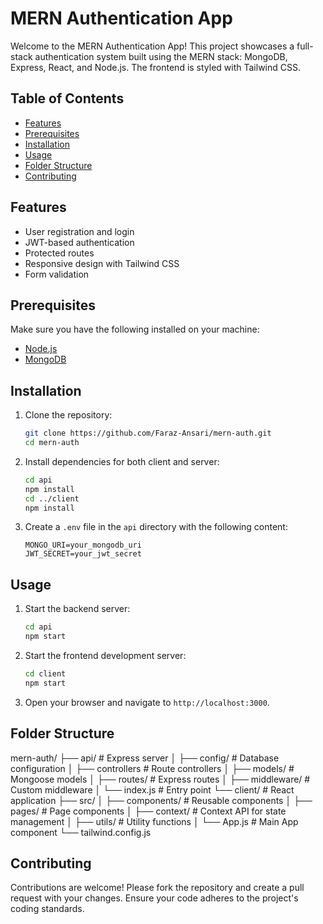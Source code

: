 # MERN Authentication App

Welcome to the MERN Authentication App! This project showcases a full-stack authentication system built using the MERN stack: MongoDB, Express, React, and Node.js. The frontend is styled with Tailwind CSS.

## Table of Contents

-   [Features](#features)
-   [Prerequisites](#prerequisites)
-   [Installation](#installation)
-   [Usage](#usage)
-   [Folder Structure](#folder-structure)
-   [Contributing](#contributing)

## Features

-   User registration and login
-   JWT-based authentication
-   Protected routes
-   Responsive design with Tailwind CSS
-   Form validation

## Prerequisites

Make sure you have the following installed on your machine:

-   [Node.js](https://nodejs.org/)
-   [MongoDB](https://www.mongodb.com/)

## Installation

1. Clone the repository:

    ```bash
    git clone https://github.com/Faraz-Ansari/mern-auth.git
    cd mern-auth
    ```

2. Install dependencies for both client and server:

    ```bash
    cd api
    npm install
    cd ../client
    npm install
    ```

3. Create a `.env` file in the `api` directory with the following content:
    ```
    MONGO_URI=your_mongodb_uri
    JWT_SECRET=your_jwt_secret
    ```

## Usage

1. Start the backend server:

    ```bash
    cd api
    npm start
    ```

2. Start the frontend development server:

    ```bash
    cd client
    npm start
    ```

3. Open your browser and navigate to `http://localhost:3000`.

## Folder Structure

mern-auth/
├── api/ # Express server
│ ├── config/ # Database configuration
│ ├── controllers # Route controllers
│ ├── models/ # Mongoose models
│ ├── routes/ # Express routes
│ ├── middleware/ # Custom middleware
│ └── index.js # Entry point
└── client/ # React application
├── src/
│ ├── components/ # Reusable components
│ ├── pages/ # Page components
│ ├── context/ # Context API for state management
│ ├── utils/ # Utility functions
│ └── App.js # Main App component
└── tailwind.config.js

## Contributing

Contributions are welcome! Please fork the repository and create a pull request with your changes. Ensure your code adheres to the project's coding standards.
